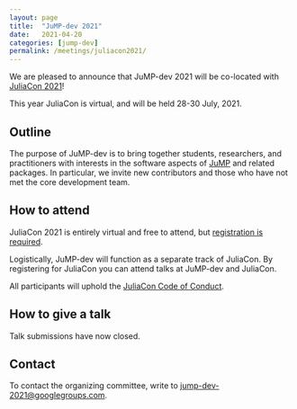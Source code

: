```yaml
---
layout: page
title:  "JuMP-dev 2021"
date:   2021-04-20
categories: [jump-dev]
permalink: /meetings/juliacon2021/
---
```


We are pleased to announce that JuMP-dev 2021 will be co-located with
[JuliaCon 2021](https://juliacon.org/2021/)!

This year JuliaCon is virtual, and will be held 28-30 July, 2021.

## Outline 

The purpose of JuMP-dev is to bring together students, researchers, and
practitioners with interests in the software aspects of
[JuMP](https://github.com/jump-dev/JuMP.jl) and related packages. In particular,
we invite new contributors and those who have not met the core development team.

## How to attend

JuliaCon 2021 is entirely virtual and free to attend, but
[registration is required](https://juliacon.org/2021/tickets/).

Logistically, JuMP-dev will function as a separate track of JuliaCon. By
registering for JuliaCon you can attend talks at JuMP-dev and JuliaCon.

All participants will uphold the [JuliaCon Code of Conduct](https://juliacon.org/2021/coc/).

## How to give a talk

Talk submissions have now closed.

## Contact

To contact the organizing committee, write to [jump-dev-2021@googlegroups.com](mailto:jump-dev-2021@googlegroups.com).
